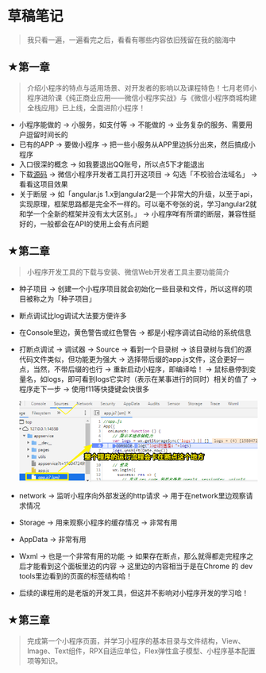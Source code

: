 # 草稿笔记

> 我只看一遍，一遍看完之后，看看有哪些内容依旧残留在我的脑海中

## ★第一章

> 介绍小程序的特点与适用场景、对开发者的影响以及课程特色！七月老师小程序进阶课《纯正商业应用——微信小程序实战》与《微信小程序商城构建全栈应用》已上线，全面进阶小程序！

- 小程序能做的 -> 小服务，如支付等 -> 不能做的 -> 业务复杂的服务、需要用户逗留时间长的
- 已有的APP -> 要做小程序 -> 把一些小服务从APP里边拆分出来，然后搞成小程序
- 入口很深的概念 -> 如我要退出QQ账号，所以点5下才能退出
- 下载[源码](https://git.imooc.com/coding-424/copy-424) -> 微信小程序开发者工具打开这项目 -> 勾选「不校验合法域名」 -> 看看这项目效果
- 关于断层 -> 如「angular.js 1.x到angular2是一个非常大的升级，以至于api，实现原理，框架思路都是完全不一样的。可以毫不夸张的说，学习angular2就和学一个全新的框架并没有太大区别。」 -> 小程序咩有所谓的断层，兼容性挺好的，一般都会在API的使用上会有点问题

## ★第二章

> 小程序开发工具的下载与安装、微信Web开发者工具主要功能简介

- 种子项目 -> 创建一个小程序项目就会初始化一些目录和文件，所以这样的项目被称之为「种子项目」
- 断点调试比log调试大法要方便许多
- 在Console里边，黄色警告或红色警告 -> 都是小程序调试自动给的系统信息
- 打断点调试 -> 调试器 -> Source -> 看到一个目录树 -> 该目录树与我们的源代码文件类似，但功能更为强大 -> 选择带后缀的app.js文件，这会更好一点，当然，不带后缀的也行 -> 重新启动小程序，即编译哈！ -> 鼠标悬停到变量名，如logs，即可看到logs它实时（表示在某事进行的同时）相关的值了 -> 程序走下一步 -> 使用f11等快捷键会快很多
  
  ![如何打断点](assets/img/2020-01-31-20-09-45.png)

- network -> 监听小程序向外部发送的http请求 -> 用于在network里边观察请求情况
- Storage -> 用来观察小程序的缓存情况 -> 非常有用
- AppData -> 非常有用
- Wxml -> 也是一个非常有用的功能 -> 如果存在断点，那么就得都走完程序之后才能看到这个面板里边的内容 -> 这里边的内容相当于是在Chrome 的 dev tools里边看到的页面的标签结构哈！
- 后续的课程用的是老版的开发工具，但这并不影响对小程序开发的学习哈！

## ★第三章

> 完成第一个小程序页面，并学习小程序的基本目录与文件结构，View、Image、Text组件，RPX自适应单位，Flex弹性盒子模型、小程序基本配置项等知识。




